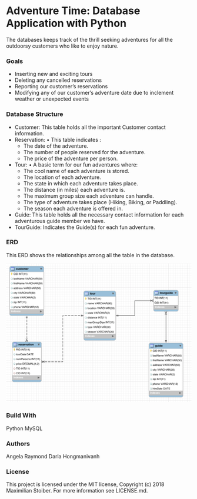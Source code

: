 # Adventure Time: Database Application with Python

The databases keeps track of the thrill seeking adventures for all the outdoorsy customers who like to enjoy nature.

### Goals
- Inserting new and exciting tours
- Deleting any cancelled reservations
- Reporting our customer’s reservations
- Modifying any of our customer’s adventure date due to inclement weather or unexpected events

### Database Structure
- Customer: This table holds all the important Customer contact information.
- Reservation: 
  • This table indicates :
    - The date of the adventure.
    - The number of people reserved for the adventure.
    - The price of the adventure per person.
- Tour:
  • A basic term for our fun adventures where:
    - The cool name of each adventure is stored.
    - The location of each adventure.
    - The state in which each adventure takes place.
    - The distance (in miles) each adventure is.
    - The maximum group size each adventure can handle.
    - The type of adventure takes place (Hiking, Biking, or Paddling).
    - The season each adventure is offered in.
- Guide: This table holds all the necessary contact information for each adventurous guide member we have.
- TourGuide: Indicates the Guide(s) for each fun adventure.

### ERD 
This ERD shows the relationships among all the table in the database.

![](ERDiagram.png)

### Build With
Python
MySQL

### Authors
Angela Raymond
Darla Hongmanivanh

### License
This project is licensed under the MIT license, Copyright (c) 2018 Maximilian Stoiber. For more information see LICENSE.md.


